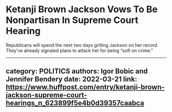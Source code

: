 # Ketanji Brown Jackson Vows To Be Nonpartisan In Supreme Court Hearing

Republicans will spend the next two days grilling Jackson on her record. They've already signaled plans to attack her for being “soft on crime.”

---
category: POLITICS
authors: Igor Bobic and Jennifer Bendery
date: 2022-03-21
link: https://www.huffpost.com/entry/ketanji-brown-jackson-supreme-court-hearings_n_623899f5e4b0d39357caabca
---
